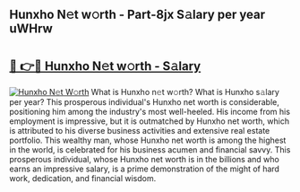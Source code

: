 ## Hunxho N𝚎t w𝚘rth - Part-8jx S𝚊lary per year uWHrw

# <h2><a href="http://gc0waz.nevu.top/?p=Hunxho">🔗 👉🔴 Hunxho N𝚎t w𝚘rth - S𝚊lary</a></h2>

[![Hunxho N𝚎t W𝚘rth](https://i.imgur.com/Oavwk0R.jpeg)](http://gc0waz.nevu.top/?p=Hunxho)
What is Hunxho n𝚎t w𝚘rth? What is Hunxho s𝚊lary per year?
This prosperous individual's Hunxho net worth is considerable, positioning him among the industry's most well-heeled. His income from his employment is impressive, but it is outmatched by Hunxho net worth, which is attributed to his diverse business activities and extensive real estate portfolio. This wealthy man, whose Hunxho net worth is among the highest in the world, is celebrated for his business acumen and financial savvy. This prosperous individual, whose Hunxho net worth is in the billions and who earns an impressive salary, is a prime demonstration of the might of hard work, dedication, and financial wisdom.
